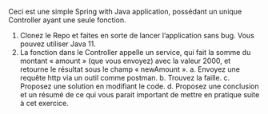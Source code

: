 Ceci est une simple Spring with Java application, possédant un unique Controller ayant une seule fonction.

1.	Clonez le Repo et faites en sorte de lancer l’application sans bug. Vous pouvez utiliser Java 11.
2.	La fonction dans le Controller appelle un service, qui fait la somme du montant « amount » (que vous envoyez) avec la valeur 2000, et retourne le résultat sous le champ « newAmount ».
a.	Envoyez une requête http via un outil comme postman.
b.	Trouvez la faille.
c.	Proposez une solution en modifiant le code.
d.	Proposez une conclusion et un résumé de ce qui vous parait important de mettre en pratique suite à cet exercice.  
